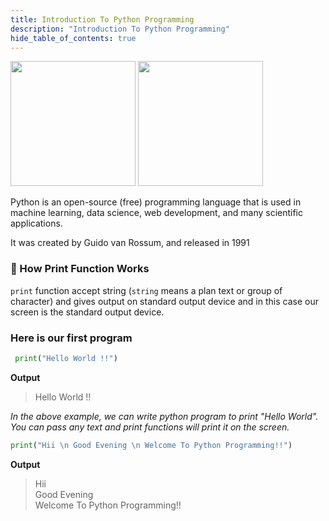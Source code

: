 ```yaml
---
title: Introduction To Python Programming
description: "Introduction To Python Programming"
hide_table_of_contents: true
---
```


<img src="/python/00/pythonlogo.png" alt="" height="200px"/>
<img src="/python/00/guido-vann-rossum.png" alt="" height="200px"/>

Python is an open-source (free) programming language that is used in machine learning, data science, web development, and many scientific applications.

It was created by Guido van Rossum, and released in 1991

### 🤔 How Print Function Works

`print` function accept string (`string` means a plan text or group of character) and gives output on standard output device and in this case our screen is the standard output device.

### Here is our first program

```python title="hello world.py" showLineNumbers="true
 print("Hello World !!")
```

**Output**

> Hello World !!

_In the above example, we can write python program to print "Hello World". You can pass any text and print functions will print it on the screen._

```python title="sample.py" showLineNumbers="true
print("Hii \n Good Evening \n Welcome To Python Programming!!")
```

**Output**

> Hii<br/>
> Good Evening<br/>
> Welcome To Python Programming!!<br/>
